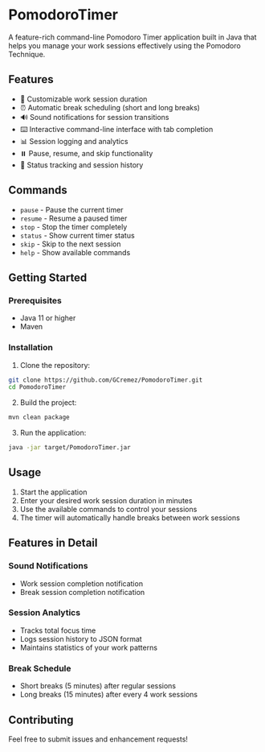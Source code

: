 # PomodoroTimer

A feature-rich command-line Pomodoro Timer application built in Java that helps you manage your work sessions effectively using the Pomodoro Technique.

## Features

- 🎯 Customizable work session duration
- ⏰ Automatic break scheduling (short and long breaks)
- 🔊 Sound notifications for session transitions
- ⌨️ Interactive command-line interface with tab completion
- 📊 Session logging and analytics
- ⏸️ Pause, resume, and skip functionality
- 📝 Status tracking and session history

## Commands

- `pause` - Pause the current timer
- `resume` - Resume a paused timer
- `stop` - Stop the timer completely
- `status` - Show current timer status
- `skip` - Skip to the next session
- `help` - Show available commands

## Getting Started

### Prerequisites

- Java 11 or higher
- Maven

### Installation

1. Clone the repository:
```bash
git clone https://github.com/GCremez/PomodoroTimer.git
cd PomodoroTimer
```

2. Build the project:
```bash
mvn clean package
```

3. Run the application:
```bash
java -jar target/PomodoroTimer.jar
```

## Usage

1. Start the application
2. Enter your desired work session duration in minutes
3. Use the available commands to control your sessions
4. The timer will automatically handle breaks between work sessions

## Features in Detail

### Sound Notifications
- Work session completion notification
- Break session completion notification

### Session Analytics
- Tracks total focus time
- Logs session history to JSON format
- Maintains statistics of your work patterns

### Break Schedule
- Short breaks (5 minutes) after regular sessions
- Long breaks (15 minutes) after every 4 work sessions

## Contributing

Feel free to submit issues and enhancement requests!